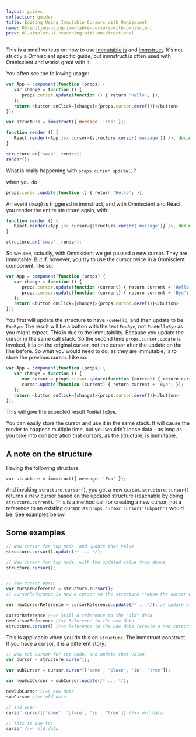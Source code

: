 ```yaml
---
layout: guides
collection: guides
title: Editing Using Immutable Cursors with Omniscient
name: 02-editing-using-immutable-cursors-with-omniscient
prev: 01-simpler-ui-reasoning-with-unidirectional
---
```


This is a small writeup on how to use [Immutable.js](https://github.com/facebook/immutable-js) and [immstruct](https://github.com/omniscientjs/immstruct). It's not strictly a Omniscient specific guide, but immstruct is often used with Omniscient and works great with it.

You often see the following usage:

```js
var App = component(function (props) {
   var change = function () {
      props.cursor.update(function () { return 'Hello'; });
   };
   return <button onClick={change}>{props.cursor.deref()}</button>
});

var structure = immstruct({ message: 'Foo' });

function render () {
   React.render(<App.jsx cursor={structure.cursor('message')} />, document.body);
}

structure.on('swap', render);
render();
```

What is really happening with `props.cursor.update()`?

when you do

```js
props.cursor.update(function () { return 'Hello'; });
```

An event (`swap`) is triggered in immstruct, and with Omniscient and React, you render the entire structure again, with:

```js
function render () {
   React.render(<App.jsx cursor={structure.cursor('message')} />, document.body);
}

structure.on('swap', render);
```

So we see, actually, with Omniscient we get passed a new cursor. They are immutable. But if, however, you try to use the cursor twice in a Omniscient component, like so:

```js
var App = component(function (props) {
   var change = function () {
      props.cursor.update(function (current) { return current + 'Hello'; });
      props.cursor.update(function (current) { return current + 'Bye'; });
   };
   return <button onClick={change}>{props.cursor.deref()}</button>
});
```

You first will update the structure to have `FooHello`, and then update to be `FooBye`. The result will be a button with the text `FooBye`, not `FooHelloBye` as you might expect. This is due to the immutability. Because you update the cursor in the same call stack. So the second time `props.cursor.update` is invoked, it is on the original cursor, not the cursor after the update on the line before. So what you would need to do, as they are immutable, is to store the previous cursor. Like so:

```js
var App = component(function (props) {
   var change = function () {
      var cursor = props.cursor.update(function (current) { return current + 'Hello'; });
      cursor.update(function (current) { return current + 'Bye'; });
   };
   return <button onClick={change}>{props.cursor.deref()}</button>
});
```

This will give the expected result `FooHelloBye`.

You can easily store the cursor and use it in the same stack. It will cause the render to happens multiple time, but you wouldn't loose data - as long as you take into consideration that cursors, as the structure, is immutable.

## A note on the structure

Having the following structure

```
var structure = immstruct({ message: 'Foo' });
```

And invoking `structure.cursor()`, you get a new cursor. `structure.cursor()` returns a new cursor based on the updated structure (reachable by doing `structure.current`). This is a method call for creating a new cursor, not a reference to an existing cursor, as `props.cursor.cursor('subpath')` would be. See examples below.

## Some examples

```js
// New cursor for top node, and update that value
structure.cursor().update(/* ... */);

// New cursor for top node, with the updated value from above
structure.cursor();


// new cursor again
var cursorReference = structure.cursor();
// cursorReference is now a cursor to the structure **when the cursor was created**.

var newCursorReference = cursorReference.update(/* .. */); // update structure referenced

cursorReference //=> Still a reference to the "old" data
newCursorReference //=> Reference to the new data
structure.cursor() //=> Reference to the new data (create a new cursor)
```

This is applicable when you do this on `structure`. The immstruct construct. If you have a cursor, it is a different story:

```js
// New sub cursor for top node, and update that value
var cursor = structure.cursor();

var subCursor = cursor.cursor(['some', 'place', 'in', 'tree']);

var newSubCursor = subCursor.update(/* ... */);

newSubCursor //=> new data
subCursor //=> old data

// and even:
cursor.cursor(['some', 'place', 'in', 'tree']) //=> old data

// this is due to:
cursor //=> old data
```